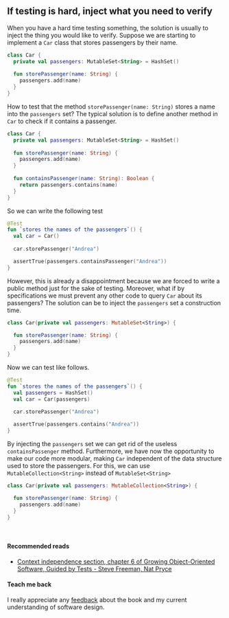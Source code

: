 ## If testing is hard, inject what you need to verify
When you have a hard time testing something, the solution is usually to inject the thing you would like to verify.
Suppose we are starting to implement a `Car` class that stores passengers by their name.

```kotlin
class Car {
  private val passengers: MutableSet<String> = HashSet()
    
  fun storePassenger(name: String) {
    passengers.add(name)
  }
}
```

How to test that the method `storePassenger(name: String)` stores a name into the `passengers` set?
The typical solution is to define another method in `Car` to check if it contains a passenger.

```kotlin
class Car {
  private val passengers: MutableSet<String> = HashSet()
    
  fun storePassenger(name: String) {
    passengers.add(name)
  }
       
  fun containsPassenger(name: String): Boolean { 
    return passengers.contains(name)
  }
}
```

So we can write the following test

```kotlin
@Test
fun `stores the names of the passengers`() {
  val car = Car()
  
  car.storePassenger("Andrea")

  assertTrue(passengers.containsPassenger("Andrea"))
}
```

However, this is already a disappointment because we are forced to write a public method just for the sake of testing.
Moreover, what if by specifications we must prevent any other code to query `Car` about its passengers?
The solution can be to inject the `passengers` set a construction time.

```kotlin
class Car(private val passengers: MutableSet<String>) {

  fun storePassenger(name: String) {
    passengers.add(name)
  }
}
```

Now we can test like follows.

```kotlin
@Test
fun `stores the names of the passengers`() {
  val passengers = HashSet()
  val car = Car(passengers)
  
  car.storePassenger("Andrea")

  assertTrue(passengers.contains("Andrea"))
}
```

By injecting the `passengers` set we can get rid of the useless `containsPassenger` method. Furthermore, we have now the
opportunity to make our code more modular, making `Car` independent of the data structure used to store the passengers.
For this, we can use `MutableCollection<String>` instead of `MutableSet<String>`

```kotlin
class Car(private val passengers: MutableCollection<String>) {

  fun storePassenger(name: String) {
    passengers.add(name)
  }
}
```

<br/>  

#### Recommended reads
* [Context independence section, chapter 6 of Growing Object-Oriented Software, Guided by Tests - Steve Freeman, Nat Pryce](https://www.goodreads.com/book/show/4268826-growing-object-oriented-software-guided-by-tests)

#### Teach me back
I really appreciate any [feedback]((/introduction/introduction.html#teach-me-back)) about the book and my current understanding of software design.